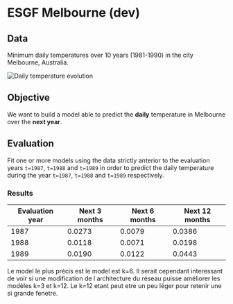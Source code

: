 # ESGF Melbourne (dev)

## Data

Minimum daily temperatures over 10 years (1981-1990) in the city Melbourne, Australia.

![Daily temperature evolution](docs/pics/temperature_evolution.png "Daily Temperature Evolution")

## Objective

We want to build a model able to predict the **daily** temperature in Melbourne over the **next year**.

## Evaluation

Fit one or more models using the data strictly anterior to the evaluation years 
`t=1987`, `t=1988` and `t=1989` in order to predict the daily temperature 
during the year `t=1987`, `t=1988` and `t=1989` respectively.

### Results


<table>
    <thead>
        <tr>
            <th>Evaluation year</th>
            <th>Next 3 months</th>
            <th>Next 6 months</th>
            <th>Next 12 months</th>
        </tr>
    </thead>
    <tbody>
        <tr>
            <td>1987</td>
            <td>0.0273</td>
            <td>0.0079</td>
            <td>0.0386</td>
        </tr>
        <tr>
            <td>1988</td>
            <td>0.0118</td>
            <td>0.0071</td>
            <td>0.0198</td>
        </tr>
        <tr>
            <td>1989</td>
            <td>0.0190</td>
            <td>0.0122</td>
            <td>0.0443</td>
        </tr>
    </tbody>
</table


Le model le plus précis est le model est k=6. 
Il serait cependant interessant de voir si une modification de l architecture du réseau puisse améliorer les modèles k=3 et k=12. Le k=12 etant peut etre un peu léger pour retenir une si grande fenetre.
